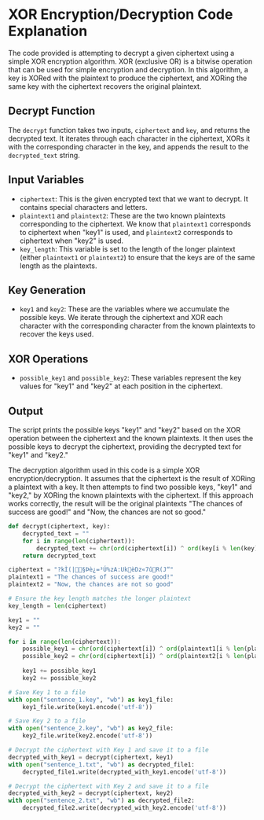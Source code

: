 # XOR Encryption/Decryption Code Explanation

The code provided is attempting to decrypt a given ciphertext using a simple XOR encryption algorithm. XOR (exclusive OR) is a bitwise operation that can be used for simple encryption and decryption. In this algorithm, a key is XORed with the plaintext to produce the ciphertext, and XORing the same key with the ciphertext recovers the original plaintext.

## Decrypt Function

The `decrypt` function takes two inputs, `ciphertext` and `key`, and returns the decrypted text. It iterates through each character in the ciphertext, XORs it with the corresponding character in the key, and appends the result to the `decrypted_text` string.

## Input Variables

- `ciphertext`: This is the given encrypted text that we want to decrypt. It contains special characters and letters.
- `plaintext1` and `plaintext2`: These are the two known plaintexts corresponding to the ciphertext. We know that `plaintext1` corresponds to ciphertext when "key1" is used, and `plaintext2` corresponds to ciphertext when "key2" is used.
- `key_length`: This variable is set to the length of the longer plaintext (either `plaintext1` or `plaintext2`) to ensure that the keys are of the same length as the plaintexts.

## Key Generation

- `key1` and `key2`: These are the variables where we accumulate the possible keys. We iterate through the ciphertext and XOR each character with the corresponding character from the known plaintexts to recover the keys used.

## XOR Operations

- `possible_key1` and `possible_key2`: These variables represent the key values for "key1" and "key2" at each position in the ciphertext.

## Output

The script prints the possible keys "key1" and "key2" based on the XOR operation between the ciphertext and the known plaintexts. It then uses the possible keys to decrypt the ciphertext, providing the decrypted text for "key1" and "key2."

The decryption algorithm used in this code is a simple XOR encryption/decryption. It assumes that the ciphertext is the result of XORing a plaintext with a key. It then attempts to find two possible keys, "key1" and "key2," by XORing the known plaintexts with the ciphertext. If this approach works correctly, the result will be the original plaintexts "The chances of success are good!" and "Now, the chances are not so good."

```python
def decrypt(ciphertext, key):
    decrypted_text = ""
    for i in range(len(ciphertext)):
        decrypted_text += chr(ord(ciphertext[i]) ^ ord(key[i % len(key)]))
    return decrypted_text

ciphertext = "?kÌ(|§Þè¿=³Ú%zA:UkèDz«7ûR(J“­"
plaintext1 = "The chances of success are good!"
plaintext2 = "Now, the chances are not so good"

# Ensure the key length matches the longer plaintext
key_length = len(ciphertext)

key1 = ""
key2 = ""

for i in range(len(ciphertext)):
    possible_key1 = chr(ord(ciphertext[i]) ^ ord(plaintext1[i % len(plaintext1)]))
    possible_key2 = chr(ord(ciphertext[i]) ^ ord(plaintext2[i % len(plaintext2)]))
    
    key1 += possible_key1
    key2 += possible_key2

# Save Key 1 to a file
with open("sentence_1.key", "wb") as key1_file:
    key1_file.write(key1.encode('utf-8'))

# Save Key 2 to a file
with open("sentence_2.key", "wb") as key2_file:
    key2_file.write(key2.encode('utf-8'))

# Decrypt the ciphertext with Key 1 and save it to a file
decrypted_with_key1 = decrypt(ciphertext, key1)
with open("sentence_1.txt", "wb") as decrypted_file1:
    decrypted_file1.write(decrypted_with_key1.encode('utf-8'))

# Decrypt the ciphertext with Key 2 and save it to a file
decrypted_with_key2 = decrypt(ciphertext, key2)
with open("sentence_2.txt", "wb") as decrypted_file2:
    decrypted_file2.write(decrypted_with_key2.encode('utf-8'))
